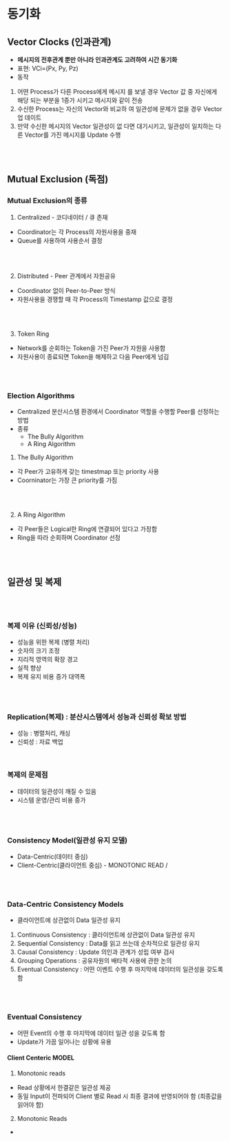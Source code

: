 # 동기화


## Vector Clocks (인과관계)
- **메시지의 전후관계 뿐만 아니라 인과관계도 고려하여 시간 동기화**
- 표현: VCi=(Px, Py, Pz)
- 동작 
1) 어떤 Process가 다른 Process에게 메시지 를 보낼 경우 Vector 값 중 자신에게 해당 되는 부분을 1증가 시키고 메시지와 같이 전송 
2) 수신한 Process는 자신의 Vector와 비교하 여 일관성에 문제가 없을 경우 Vector 업 데이트 
3) 만약 수신한 메시지의 Vector 일관성이 없 다면 대기시키고, 일관성이 일치하는 다른 Vector를 가진 메시지를 Update 수행

<br>
<br>

## Mutual Exclusion (독점)

### Mutual Exclusion의 종류

1. Centralized - 코디네이터 / 큐 존재
- Coordinator는 각 Process의 자원사용을 중재
- Queue를 사용하여 사용순서 결정

<br>
<br>

2. Distributed - Peer 관계에서 자원공유
- Coordinator 없이 Peer-to-Peer 방식
- 자원사용을 경쟁할 때 각 Process의 Timestamp 값으로 결정

<br>
<br>

3. Token Ring
- Network를 순회하는 Token을 가진 Peer가 자원을 사용함
- 자원사용이 종료되면 Token을 해제하고 다음 Peer에게 넘김

<br>
<br>

### Election Algorithms
- Centralized 분산시스템 환경에서 Coordinator 역할을 수행할 Peer를 선정하는 방법
- 종류
  - The Bully Algorithm
  - A Ring Algorithm

1. The Bully Algorithm
- 각 Peer가 고유하게 갖는 timestmap 또는 priority 사용
- Coorninator는 가장 큰 priority를 가짐

<br>
<br>

2. A Ring Algorithm
- 각 Peer들은 Logical한 Ring에 연결되어 있다고 가정함
- Ring을 따라 순회하며 Coordinator 선정


<br>
<br>

## 일관성 및 복제

<br>
<br>

### 복제 이유 (신뢰성/성능)
- 성능을 위한 복제 (병렬 처리)
- 숫자의 크기 조정
- 지리적 영역의 확장 경고
- 실적 향상
- 복제 유지 비용 증가 대역폭

<br>
<br>

### Replication(복제) : 분산시스템에서 성능과 신뢰성 확보 방법
- 성능 : 병렬처리, 캐싱
- 신뢰성 : 자료 백업

<br>

### 복제의 문제점
- 데이터의 일관성이 깨질 수 있음
- 시스템 운영/관리 비용 증가

<br>
<br>

### Consistency Model(일관성 유지 모델) 

- Data-Centric(데이터 중심) 
- Client-Centric(클라이언트 중심) - MONOTONIC READ /

<br>
<br>

### Data-Centric Consistency Models

- 클라이언트에 상관없이 Data 일관성 유지

1. Continuous Consistency : 클라이언트에 상관없이 Data 일관성 유지
2. Sequential Consistency : Data를 읽고 쓰는데 순차적으로 일관성 유지
3. Causal Consistency : Update 의인과 관계가 성립 여부 검사
4. Grouping Operations : 공유자원의 배타적 사용에 관한 논의
5. Eventual Consistency : 어떤 이벤트 수행 후 마지막에 데이터의 일관성을 갖도록 함

<br>
<br>

### Eventual Consistency
- 어떤 Event의 수행 후 마지막에 데이터 일관 성을 갖도록 함
- Update가 가끔 일어나는 상황에 유용

#### Client Centeric MODEL
1. Monotonic reads
- Read 상황에서 한결같은 일관성 제공
- 동일 Input이 전파되어 Client 별로 Read 시 최종 결과에 반영되어야 함 (최종값을 읽어야 함)
2. Monotonic Reads
- 
